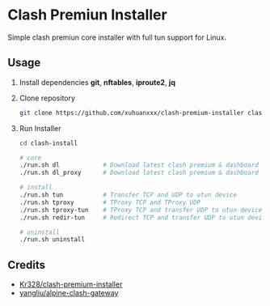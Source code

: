 # Clash Premiun Installer

Simple clash premiun core installer with full tun support for Linux.

## Usage

1. Install dependencies **git**, **nftables**, **iproute2**, **jq**

2. Clone repository

   ```bash
   git clone https://github.com/xuhuanxxx/clash-premium-installer clash-install
   ```

3. Run Installer

   ```bash
   cd clash-install

   # core
   ./run.sh dl            # Download latest clash premium & dashboard
   ./run.sh dl_proxy      # Download latest clash premium & dashboard with proxy

   # install
   ./run.sh tun           # Transfer TCP and UDP to utun device
   ./run.sh tproxy        # TProxy TCP and TProxy UDP
   ./run.sh tproxy-tun    # TProxy TCP and transfer UDP to utun device(not work, need help)
   ./run.sh redir-tun     # Redirect TCP and transfer UDP to utun device

   # uninstall
   ./run.sh uninstall
   ```

## Credits

* [Kr328/clash-premium-installer](https://github.com/Kr328/clash-premium-installer)
* [yangliu/alpine-clash-gateway](https://github.com/yangliu/alpine-clash-gateway)
